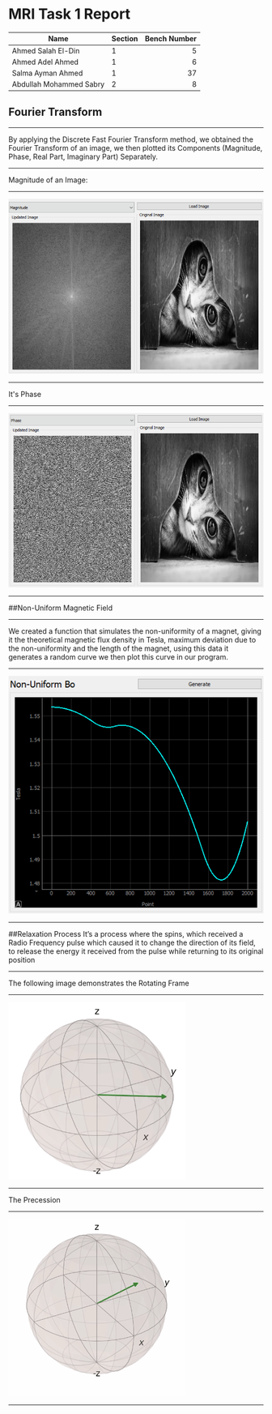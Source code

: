 # MRI Task 1 Report

| Name                    | Section | Bench Number |
|-------------------------|---------|-------------:|
| Ahmed Salah El-Din      | 1       |            5 |
| Ahmed Adel Ahmed        | 1       |           6  |
| Salma Ayman Ahmed       | 1       |           37 |
| Abdullah Mohammed Sabry | 2       |            8 |

## Fourier Transform
---

By applying the Discrete Fast Fourier Transform method, we obtained the Fourier Transform of an image, we then plotted its Components (Magnitude, Phase, Real Part, Imaginary Part) Separately.

---

Magnitude of an Image:

---

![alt text](Mag.png "Magnitude of the Fourier Transform of an image")

---

It's Phase

---

![alt text](Phase.png "Phase of the Fourier Transform of an image")

---

##Non-Uniform Magnetic Field

---

We created a function that simulates the non-uniformity of a magnet, giving it the theoretical magnetic flux density in Tesla, maximum deviation due to the non-uniformity and the length of the magnet, using this data it generates a random curve we then plot this curve in our program.

---

![alt text](Nonuniform.png "The generated curve of the non-uniformity effect.")

---
##Relaxation Process
It’s a process where the spins, which received a Radio Frequency pulse which caused it to change the direction of its field, to release the energy it received from the pulse while returning to its original position

---

The following image demonstrates the Rotating Frame

---

![alt text](Relaxation.gif "Rotating Frame.")

---

The Precession

---

![alt text](Precess.gif "The Precession.")

---



